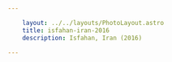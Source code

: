 ```yaml
---

    layout: ../../layouts/PhotoLayout.astro
    title: isfahan-iran-2016
    description: Isfahan, Iran (2016)

---
```

